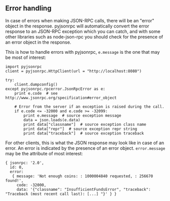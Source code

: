 Error handling
-----------------------

In case of errors when making JSON-RPC calls, there will be an "error" object in the response. pyjsonrpc will automatically convert the error response to an JSON-RPC exception which you can catch, and with some other libraries such as node-json-rpc you should check for the presence of an error object in the response.

This is how to handle errors with pyjsonrpc, ```e.message``` is the one that may be most of interest:

    import pyjsonrpc
    client = pyjsonrpc.HttpClient(url = "http://localhost:8080")

    try:
        client.dumpconfig()
    except pyjsonrpc.rpcerror.JsonRpcError as e:
        print e.code  # see http://www.jsonrpc.org/specification#error_object

        # Error from the server if an exception is raised during the call.
        if e.code <= -32000 and e.code >= -32099:
            print e.message  # source exception message
            data = json.loads(e.data)
            print data["classname"]  # source exception class name
            print data["repr"]  # source exception repr string
            print data["traceback"]  # source exception traceback

For other clients, this is what the JSON response may look like in case of an error. An error is indicated by the presence of an error object. ```error.message``` may be the attribute of most interest:

    { jsonrpc: '2.0',
      id: 0,
      error: 
       { message: 'Not enough coins: : 1000004840 requested, : 256670 found!',
         code: -32000,
         data: '{"classname": "InsufficientFundsError", "traceback": "Traceback (most recent call last): [...] "}' } }